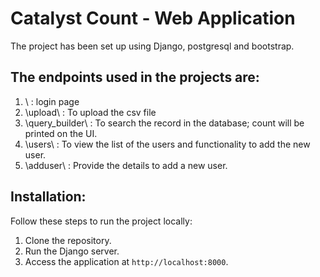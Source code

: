 
# Catalyst Count - Web Application

The project has been set up using Django, postgresql and bootstrap.


## The endpoints used in the projects are:
1. \ : login page
2. \upload\ : To upload the csv file 
3. \query_builder\ : To search the record in the database; count will be printed on the UI.
4. \users\ : To view the list of the users and functionality to add the new user.
5. \adduser\ : Provide the details to add a new user.

## Installation:

Follow these steps to run the project locally:

1. Clone the repository.
2. Run the Django server.
3. Access the application at `http://localhost:8000`.
